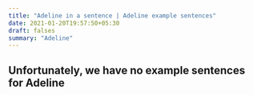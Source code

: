 ```yaml
---
title: "Adeline in a sentence | Adeline example sentences"
date: 2021-01-20T19:57:50+05:30
draft: falses
summary: "Adeline"
---
```

## Unfortunately, we have no example sentences for Adeline                 
